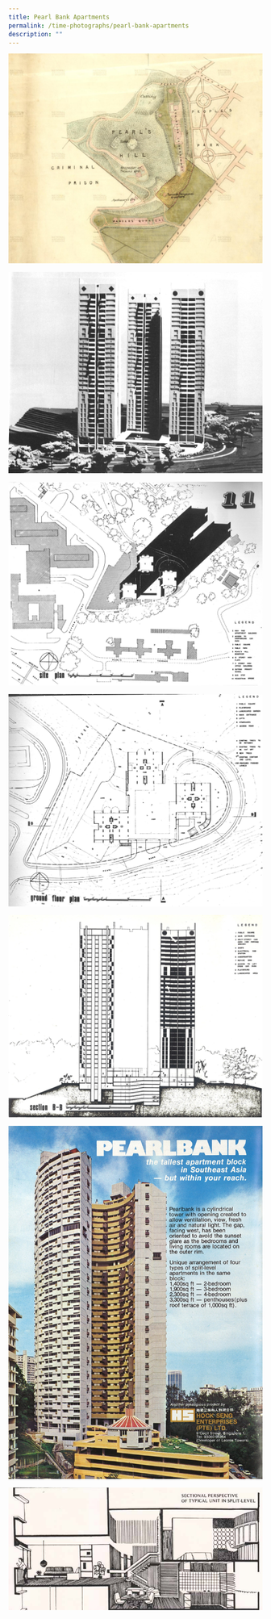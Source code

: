 ```yaml
---
title: Pearl Bank Apartments
permalink: /time-photographs/pearl-bank-apartments
description: ""
---
```

![](/images/pb-hill.png)

![](/images/pb_1.jpg)

![](/images/pb_2.jpg)

![](/images/pb_plan_1.jpg)

![](/images/pb_plan_2.jpg)

![](/images/pearl-bank-advert.jpg)

![](/images/pearl-bank-unit-layout.jpg)

